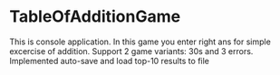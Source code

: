 # TableOfAdditionGame
This is console application. In this game you enter right ans for simple excercise of addition. Support 2 game variants: 30s and 3 errors. Implemented auto-save and load top-10 results to file
